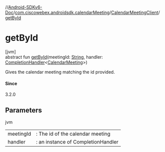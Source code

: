 //[Android-SDKv6-Doc](../../../index.md)/[com.ciscowebex.androidsdk.calendarMeeting](../index.md)/[CalendarMeetingClient](index.md)/[getById](get-by-id.md)

# getById

[jvm]\
abstract fun [getById](get-by-id.md)(meetingId: [String](https://kotlinlang.org/api/latest/jvm/stdlib/kotlin/-string/index.html), handler: [CompletionHandler](../../com.ciscowebex.androidsdk/-completion-handler/index.md)&lt;[CalendarMeeting](../-calendar-meeting/index.md)&gt;)

Gives the calendar meeting matching the id provided.

#### Since

3.2.0

## Parameters

jvm

| | |
|---|---|
| meetingId | : The id of the calendar meeting |
| handler | : an instance of CompletionHandler |
